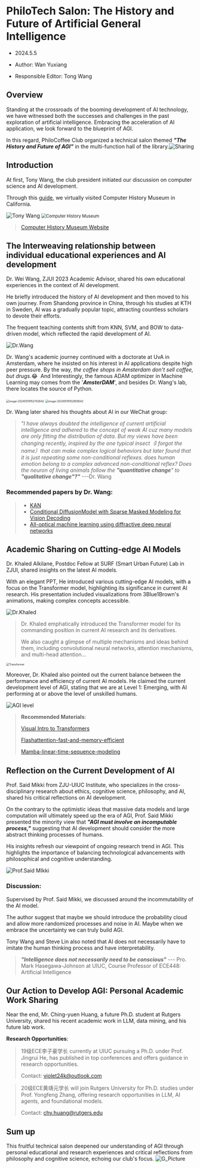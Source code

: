 # PhiloTech Salon: The History and Future of Artificial General Intelligence
<!--注释: 这次是沙龙不是工作坊，两个性质不一样 -->
- 2024.5.5

- Author: Wan Yuxiang

- Responsible Editor: Tong Wang

## Overview
Standing at the crossroads of the booming development of AI technology, we have witnessed both the successes and challenges in the past exploration of artificial intelligence. Embracing the acceleration of AI application, we look forward to the blueprint of AGI.

In this regard, PhiloCoffee Club organized a technical salon themed ***"The History and Future of AGI"*** in the multi-function hall of the library.![Sharing](./AGI.assets/Sharing.jpg)

## Introduction

At first, Tony Wang, the club president initiated our discussion on computer science and AI development.

Through this [guide](https://philocoffee.github.io/tech/2024/0505_PhiloTech_AGI/chm.html), we virtually visited Computer History Museum in California.

![Tony Wang](./AGI.assets/TonyWang.jpg)
<img src="./AGI.assets/Com_H_M2.jpg" alt="Computer History Museum" style="zoom:80%;" />

> [Computer History Museum Website](https://computerhistory.org/)



## The Interweaving relationship between individual educational experiences and AI development
Dr. Wei Wang, ZJUI 2023 Academic Advisor, shared his own educational experiences in the context of AI development.

He briefly introduced the history of AI development and then moved to his own journey. From Shandong province in China, through his studies at KTH in Sweden,  AI was a gradually popular topic, attracting countless scholars to devote their efforts.

The frequent teaching contents shift from KNN, SVM, and BOW to data-driven model, which reflected the rapid development of AI. 

![Dr.Wang](./AGI.assets/Dr.Wang2.jpg)

Dr. Wang's academic journey continued with a doctorate at UvA in Amsterdam, where he insisted on his interest in AI applications despite high peer pressure. By the way, *the coffee shops in Amsterdam don't sell coffee, but drugs.*&#x1F602;  And Interestingly, the famous ADAM optimizer in Machine Learning may comes from the '***AmsterDAM***', and besides Dr. Wang's lab, there locates the source of Python.

<img src="./AGI.assets/image-20240519152742642.png" alt="image-20240519152742642" style="zoom:50%;" />

<img src="./AGI.assets/image-20240519152859042.png" alt="image-20240519152859042" style="zoom:50%;" />

Dr. Wang later shared his thoughts about AI in our WeChat group:

> *"I have always doubted the intelligence of current artificial intelligence and adhered to the concept of weak AI cuz many models are only fitting the distribution of data. But my views have been changing recently, inspired by the one typical insect（I forgot the name）that can make complex logical behaviors but later found that it is just repeating some non-conditional reflexes. does human emotion  belong to a complex advanced non-conditional reflex? Does the neuron of living animals follow the **"quantitative change**" to **"qualitative change"?"***    ---Dr. Wang

### Recommended papers by Dr. Wang:

>- [KAN](./AGI.assets/2404.19756v2.pdf)
>- [Conditional DiffusionModel with Sparse Masked Modeling for Vision Decoding](./AGI.assets/Chen_Seeing_Beyond_the_Brain_Conditional_Diffusion_Model_With_Sparse_Masked_CVPR_2023_paper.pdf)
>- [All-optical machine learning using diffractive deep neural networks](./AGI.assets/science.aat8084.pdf)

## Academic Sharing on Cutting-edge AI Models

Dr. Khaled Alkilane, Postdoc Fellow at SURF (Smart Urban Future) Lab in ZJUI, shared insights on the latest AI models.

With an elegant PPT, He introduced various cutting-edge AI models, with a focus on the Transformer model, highlighting its significance in current AI research. His presentation included visualizations from 3Blue1Brown's animations, making complex concepts accessible.

![Dr.Khaled](./AGI.assets/Dr.Khaled.jpg)

> Dr. Khaled  emphatically introduced the Transformer model for its commanding position in current AI research and its derivatives. 
>
> We also caught a glimpse of multiple mechanisms and ideas behind them, including convolutional neural networks, attention mechanisms, and multi-head attention... 

<img src="./AGI.assets/Transformer.png" alt="Transformer" style="zoom:50%;" />

Moreover, Dr. Khaled also pointed out the current balance between the performance and efficiency of current AI models. He claimed the current development level of AGI, stating that we are at Level 1: Emerging, with AI performing at or above the level of unskilled humans.

![AGI level](./AGI.assets/AGI.png)




>**Recommended Materials**:
>
>[Visual Intro to Transformers](https://www.youtube.com/watch?v=wjZofJX0v4M)
>
>[Flashattention-fast-and-memory-efficient](https://paperswithcode.com/paper/flashattention-fast-and-memory-efficient)
>
>[Mamba-linear-time-sequence-modeling](https://paperswithcode.com/paper/mamba-linear-time-sequence-modeling-with)



## Reflection on the Current Development of AI

Prof. Said Mikki from ZJU-UIUC Institute, who specializes in the cross-disciplinary research about ethics, cognitive science, philosophy, and AI, shared his critical reflections on AI development. 

On the contrary to the optimistic ideas that massive data models and large computation will ultimately speed up the era of AGI, Prof. Said Mikki presented the minority view that ***"AGI must involve an incomputable process,"*** suggesting that AI development should consider the more abstract thinking processes of humans. 

His insights refresh our viewpoint of ongoing research trend in AGI. This highlights the importance of balancing technological advancements with philosophical and cognitive understanding.



![Prof.Said MIkki](./AGI.assets/Prof.Said.jpg)

### Discussion:

Supervised by Prof. Said Mikki, we discussed around the incommutability of the AI model. 

The author suggest that maybe we should introduce the probability cloud and allow more randomized processes and noise in AI. Maybe when we embrace the uncertainty we can truly build AGI.

Tony Wang and Steve Lin also noted that AI does not necessarily have to imitate the human thinking process and have interpretability.

> ***"Intelligence does not necessarily need to be conscious"*** --- Pro. Mark Hasegawa-Johnson at UIUC, Course Professor of ECE448: Artificial Intelligence 



## Our Action to Develop AGI: Personal Academic Work Sharing

Near the end, Mr. Ching-yuen Huang, a future Ph.D. student at Rutgers University, shared his recent academic work in LLM, data mining, and his future lab work.

**Research Opportunities**:

> 19级ECE李子豪学长 currently at UIUC pursuing a Ph.D. under Prof. Jingrui He, has published in top conferences and offers guidance in research opportunities. 
>
> Contact: violet24k@outlook.com

> 20级ECE黄靖元学长 will join Rutgers University for Ph.D. studies under Prof. Yongfeng Zhang, offering research opportunities in LLM, AI agents, and foundational models. 
>
> Contact: chy.huang@rutgers.edu



## Sum up

This fruitful technical salon deepened our understanding of AGI through personal educational and research experiences and critical reflections from philosophy and cognitive science, echoing our club's focus.
![G_Picture](./AGI.assets/G_Picture.jpg)

